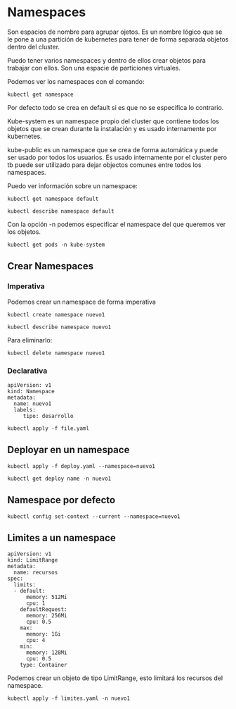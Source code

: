 # Namespaces
Son espacios de nombre para agrupar ojetos. Es un nombre lógico que se le pone a una partición de kubernetes para tener de forma separada objetos dentro del cluster.

Puedo tener varios namespaces y dentro de ellos crear objetos para trabajar con ellos. Son una espacie de particiones virtuales.

Podemos ver los namespaces con el comando:

```
kubectl get namespace
```

Por defecto todo se crea en default si es que no se especifica lo contrario.

Kube-system es un namespace propio del cluster que contiene todos los objetos que se crean durante la instalación y es usado internamente por kubernetes.

kube-public es un namespace que se crea de forma automática y puede ser usado por todos los usuarios. Es usado internamente por el cluster pero tb puede ser utilizado para dejar objectos comunes entre todos los namespaces.

Puedo ver información sobre un namespace:

```
kubectl get namespace default
```

```
kubectl describe namespace default
```

Con la opción -n podemos especificar el namespace del que queremos ver los objetos.

```
kubectl get pods -n kube-system
```

## Crear Namespaces

### Imperativa
Podemos crear un namespace de forma imperativa

```
kubectl create namespace nuevo1
```

```
kubectl describe namespace nuevo1
```

Para eliminarlo:

```
kubectl delete namespace nuevo1
```

### Declarativa
```
apiVersion: v1
kind: Namespace
metadata:
  name: nuevo1
  labels:
     tipo: desarrollo
```

```
kubectl apply -f file.yaml
```

## Deployar en un namespace

```
kubectl apply -f deploy.yaml --namespace=nuevo1
```

```
kubectl get deploy name -n nuevo1
```

## Namespace por defecto

```
kubectl config set-context --current --namespace=nuevo1
```

## Limites a un namespace

```
apiVersion: v1
kind: LimitRange
metadata:
  name: recursos
spec:
  limits:
  - default:
      memory: 512Mi
      cpu: 1
    defaultRequest:
      memory: 256Mi
      cpu: 0.5
    max:
      memory: 1Gi
      cpu: 4
    min:
      memory: 128Mi
      cpu: 0.5
    type: Container
```

Podemos crear un objeto de tipo LimitRange, esto limitará los recursos del namespace.

```
kubectl apply -f limites.yaml -n nuevo1
```

